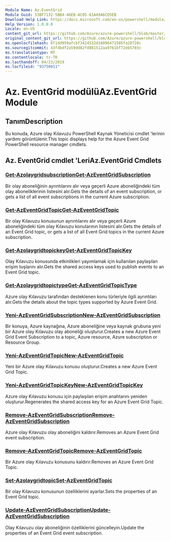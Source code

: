 ```yaml
---
Module Name: Az.EventGrid
Module Guid: 53BF7132-5BB4-46EB-AC05-61A49A6CD5EB
Download Help Link: https://docs.microsoft.com/en-us/powershell/module/az.eventgrid
Help Version: 1.0.0.0
Locale: en-US
content_git_url: https://github.com/Azure/azure-powershell/blob/master/src/EventGrid/EventGrid/help/Az.EventGrid.md
original_content_git_url: https://github.com/Azure/azure-powershell/blob/master/src/EventGrid/EventGrid/help/Az.EventGrid.md
ms.openlocfilehash: 6f1dd959afcbf3424532d16096471505fa28728c
ms.sourcegitcommit: 43f4bdf2a59dd82fd881512aa9761bf72eb5703c
ms.translationtype: MT
ms.contentlocale: tr-TR
ms.lasthandoff: 04/23/2019
ms.locfileid: "93750811"
---
```

# <span data-ttu-id="794e7-101">Az. EventGrid modülü</span><span class="sxs-lookup"><span data-stu-id="794e7-101">Az.EventGrid Module</span></span>
## <span data-ttu-id="794e7-102">Tanım</span><span class="sxs-lookup"><span data-stu-id="794e7-102">Description</span></span>
<span data-ttu-id="794e7-103">Bu konuda, Azure olay Kılavuzu PowerShell Kaynak Yöneticisi cmdlet 'lerinin yardımı görüntülenir.</span><span class="sxs-lookup"><span data-stu-id="794e7-103">This topic displays help for the Azure Event Grid PowerShell resource manager cmdlets.</span></span>

## <span data-ttu-id="794e7-104">Az. EventGrid cmdlet 'Leri</span><span class="sxs-lookup"><span data-stu-id="794e7-104">Az.EventGrid Cmdlets</span></span>
### [<span data-ttu-id="794e7-105">Get-Azolaygridsubscription</span><span class="sxs-lookup"><span data-stu-id="794e7-105">Get-AzEventGridSubscription</span></span>](Get-AzEventGridSubscription.md)
<span data-ttu-id="794e7-106">Bir olay aboneliğinin ayrıntılarını alır veya geçerli Azure aboneliğindeki tüm olay aboneliklerinin listesini alır.</span><span class="sxs-lookup"><span data-stu-id="794e7-106">Gets the details of an event subscription, or gets a list of all event subscriptions in the current Azure subscription.</span></span>

### [<span data-ttu-id="794e7-107">Get-AzEventGridTopic</span><span class="sxs-lookup"><span data-stu-id="794e7-107">Get-AzEventGridTopic</span></span>](Get-AzEventGridTopic.md)
<span data-ttu-id="794e7-108">Bir olay Kılavuzu konusunun ayrıntılarını alır veya geçerli Azure aboneliğindeki tüm olay Kılavuzu konularının listesini alır.</span><span class="sxs-lookup"><span data-stu-id="794e7-108">Gets the details of an Event Grid topic, or gets a list of all Event Grid topics in the current Azure subscription.</span></span>

### [<span data-ttu-id="794e7-109">Get-Azolaygridtopickey</span><span class="sxs-lookup"><span data-stu-id="794e7-109">Get-AzEventGridTopicKey</span></span>](Get-AzEventGridTopicKey.md)
<span data-ttu-id="794e7-110">Olay Kılavuzu konusunda etkinlikleri yayımlamak için kullanılan paylaşılan erişim tuşlarını alır.</span><span class="sxs-lookup"><span data-stu-id="794e7-110">Gets the shared access keys used to publish events to an Event Grid topic.</span></span>

### [<span data-ttu-id="794e7-111">Get-Azolaygridtopictype</span><span class="sxs-lookup"><span data-stu-id="794e7-111">Get-AzEventGridTopicType</span></span>](Get-AzEventGridTopicType.md)
<span data-ttu-id="794e7-112">Azure olay Kılavuzu tarafından desteklenen konu türleriyle ilgili ayrıntıları alır.</span><span class="sxs-lookup"><span data-stu-id="794e7-112">Gets the details about the topic types supported by Azure Event Grid.</span></span>

### [<span data-ttu-id="794e7-113">Yeni-AzEventGridSubscription</span><span class="sxs-lookup"><span data-stu-id="794e7-113">New-AzEventGridSubscription</span></span>](New-AzEventGridSubscription.md)
<span data-ttu-id="794e7-114">Bir konuya, Azure kaynağına, Azure aboneliğine veya kaynak grubuna yeni bir Azure olay Kılavuzu olay aboneliği oluşturur.</span><span class="sxs-lookup"><span data-stu-id="794e7-114">Creates a new Azure Event Grid Event Subscription to a topic, Azure resource, Azure subscription or Resource Group.</span></span>

### [<span data-ttu-id="794e7-115">Yeni-AzEventGridTopic</span><span class="sxs-lookup"><span data-stu-id="794e7-115">New-AzEventGridTopic</span></span>](New-AzEventGridTopic.md)
<span data-ttu-id="794e7-116">Yeni bir Azure olay Kılavuzu konusu oluşturur.</span><span class="sxs-lookup"><span data-stu-id="794e7-116">Creates a new Azure Event Grid Topic.</span></span>

### [<span data-ttu-id="794e7-117">Yeni-AzEventGridTopicKey</span><span class="sxs-lookup"><span data-stu-id="794e7-117">New-AzEventGridTopicKey</span></span>](New-AzEventGridTopicKey.md)
<span data-ttu-id="794e7-118">Azure olay Kılavuzu konusu için paylaşılan erişim anahtarını yeniden oluşturur.</span><span class="sxs-lookup"><span data-stu-id="794e7-118">Regenerates the shared access key for an Azure Event Grid Topic.</span></span>

### [<span data-ttu-id="794e7-119">Remove-AzEventGridSubscription</span><span class="sxs-lookup"><span data-stu-id="794e7-119">Remove-AzEventGridSubscription</span></span>](Remove-AzEventGridSubscription.md)
<span data-ttu-id="794e7-120">Azure olay Kılavuzu olay aboneliğini kaldırır.</span><span class="sxs-lookup"><span data-stu-id="794e7-120">Removes an Azure Event Grid event subscription.</span></span>

### [<span data-ttu-id="794e7-121">Remove-AzEventGridTopic</span><span class="sxs-lookup"><span data-stu-id="794e7-121">Remove-AzEventGridTopic</span></span>](Remove-AzEventGridTopic.md)
<span data-ttu-id="794e7-122">Bir Azure olay Kılavuzu konusunu kaldırır.</span><span class="sxs-lookup"><span data-stu-id="794e7-122">Removes an Azure Event Grid Topic.</span></span>

### [<span data-ttu-id="794e7-123">Set-Azolaygridtopic</span><span class="sxs-lookup"><span data-stu-id="794e7-123">Set-AzEventGridTopic</span></span>](Set-AzEventGridTopic.md)
<span data-ttu-id="794e7-124">Bir olay Kılavuzu konusunun özelliklerini ayarlar.</span><span class="sxs-lookup"><span data-stu-id="794e7-124">Sets the properties of an Event Grid topic.</span></span>

### [<span data-ttu-id="794e7-125">Update-AzEventGridSubscription</span><span class="sxs-lookup"><span data-stu-id="794e7-125">Update-AzEventGridSubscription</span></span>](Update-AzEventGridSubscription.md)
<span data-ttu-id="794e7-126">Olay Kılavuzu olay aboneliğinin özelliklerini güncelleyin.</span><span class="sxs-lookup"><span data-stu-id="794e7-126">Update the properties of an Event Grid event subscription.</span></span>

